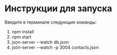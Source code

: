 # Инструкции для запуска

Введите в терминале следующие команды:
1) npm install
2) npm start 
3) json-server --watch db.json
4) json-server --watch -p 3004  contacts.json